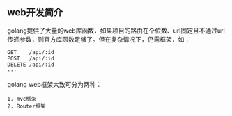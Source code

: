 ## web开发简介

golang提供了大量的web库函数，如果项目的路由在个位数、url固定且不通过url传递参数，则官方库函数足够了。但在复杂情况下，仍需框架，如：
````
GET    /api/:id
POST   /api/:id
DELETE /api/:id
···
````
golang web框架大致可分为两种：
````
1. mvc框架
2. Router框架
````
